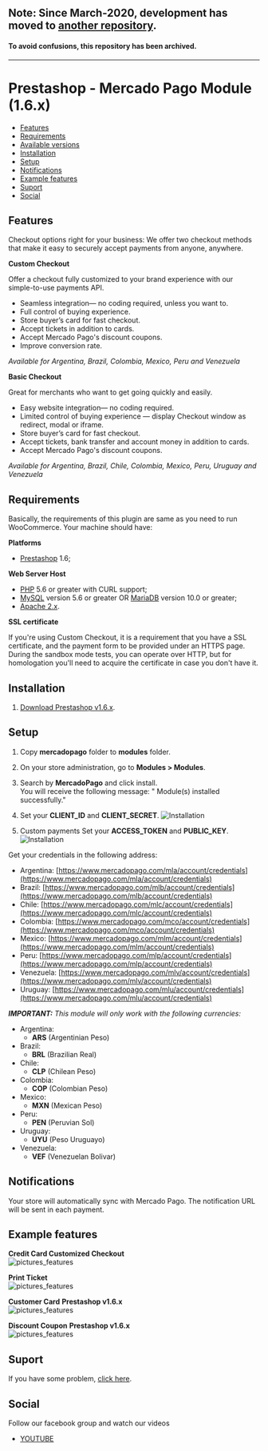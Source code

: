 ## Note: Since March-2020, development has moved to [another repository](https://github.com/mercadopago/cart-prestashop-7). 

#### To avoid confusions, this repository has been archived.

---

<span></span>

# Prestashop - Mercado Pago Module (1.6.x)

* [Features](#features)
* [Requirements](#requirements)
* [Available versions](#available_versions)
* [Installation](#installation)
* [Setup](#setup)
* [Notifications](#notifications)
* [Example features](#pictures_features)
* [Suport](#suport)
* [Social](#social)


<a name="features"></a>
## Features ##

Checkout options right for your business:
We offer two checkout methods that make it easy to securely accept payments from anyone, anywhere.

**Custom Checkout**

Offer a checkout fully customized to your brand experience with our simple-to-use payments API.

* Seamless integration— no coding required, unless you want to.
* Full control of buying experience.
* Store buyer’s card for fast checkout.
* Accept tickets in addition to cards.
* Accept Mercado Pago's discount coupons.
* Improve conversion rate.

*Available for Argentina, Brazil, Colombia, Mexico, Peru and Venezuela*

**Basic Checkout**

Great for merchants who want to get going quickly and easily.

* Easy website integration— no coding required.
* Limited control of buying experience — display Checkout window as redirect, modal or iframe.
* Store buyer’s card for fast checkout.
* Accept tickets, bank transfer and account money in addition to cards.
* Accept Mercado Pago's discount coupons.

*Available for Argentina, Brazil, Chile, Colombia, Mexico, Peru, Uruguay and Venezuela*

<a name="requirements"></a>
## Requirements ##
Basically, the requirements of this plugin are same as you need to run WooCommerce. Your machine should have:

**Platforms**

* <a href="https://www.prestashop.com/en/download">Prestashop</a> 1.6;

**Web Server Host**

* <a href="http://php.net/">PHP</a> 5.6 or greater with CURL support;
* <a href="http://www.mysql.com/">MySQL</a> version 5.6 or greater OR <a href="https://mariadb.org/">MariaDB</a> version 10.0 or greater;
* <a href="https://httpd.apache.org/">Apache 2.x</a>.

**SSL certificate**

If you're using Custom Checkout, it is a requirement that you have a SSL certificate, and the payment form to be provided under an HTTPS page.
During the sandbox mode tests, you can operate over HTTP, but for homologation you'll need to acquire the certificate in case you don't have it.

<a name="installation"></a>
## Installation ##

1. [Download Prestashop v1.6.x](https://www.prestashop.com/es/versiones-para-programadores#previous-version). 

<a name="setup"></a>
## Setup ##

1. Copy **mercadopago** folder to **modules** folder.

2. On your store administration, go to **Modules > Modules**.

3. Search by **MercadoPago** and click install. <br />
You will receive the following message: " Module(s) installed successfully."

4. Set your **CLIENT_ID** and **CLIENT_SECRET**.
![Installation](https://raw.github.com/mercadopago/cart-prestashop-6/master/README.img/Config_Standard.jpg)<br />

5. Custom payments Set your **ACCESS_TOKEN** and **PUBLIC_KEY**.
![Installation](https://raw.github.com/mercadopago/cart-prestashop-6/master/README.img/Config_Custom.jpg)<br />

  Get your credentials in the following address:
  * Argentina: [https://www.mercadopago.com/mla/account/credentials](https://www.mercadopago.com/mla/account/credentials)
  * Brazil: [https://www.mercadopago.com/mlb/account/credentials](https://www.mercadopago.com/mlb/account/credentials)
  * Chile: [https://www.mercadopago.com/mlc/account/credentials](https://www.mercadopago.com/mlc/account/credentials)
  * Colombia: [https://www.mercadopago.com/mco/account/credentials](https://www.mercadopago.com/mco/account/credentials)
  * Mexico: [https://www.mercadopago.com/mlm/account/credentials](https://www.mercadopago.com/mlm/account/credentials)
  * Peru: [https://www.mercadopago.com/mlp/account/credentials](https://www.mercadopago.com/mlp/account/credentials)
  * Venezuela: [https://www.mercadopago.com/mlv/account/credentials](https://www.mercadopago.com/mlv/account/credentials)
  * Uruguay: [https://www.mercadopago.com/mlu/account/credentials](https://www.mercadopago.com/mlu/account/credentials)

***IMPORTANT:*** *This module will only work with the following currencies:*

* Argentina:
  * **ARS** (Argentinian Peso)
* Brazil:
  * **BRL** (Brazilian Real)
* Chile:
  * **CLP** (Chilean Peso)
* Colombia:
  * **COP** (Colombian Peso)
* Mexico:
  * **MXN** (Mexican Peso)
* Peru:
  * **PEN** (Peruvian Sol)
* Uruguay:
  * **UYU** (Peso Uruguayo)
* Venezuela:
  * **VEF** (Venezuelan Bolivar)


<a name="notifications"></a>
## Notifications
Your store will automatically sync with Mercado Pago. The notification URL will be sent in each payment.

<a name="pictures_features"></a>
## Example features

**Credit Card Customized Checkout**
<br/>
![pictures_features](https://raw.github.com/mercadopago/cart-prestashop-6/master/README.img/Checkout.jpg)

**Print Ticket**
<br/>
![pictures_features](https://raw.github.com/mercadopago/cart-prestashop-6/master/README.img/Ticket.jpg)

**Customer Card** <strong>Prestashop v1.6.x</strong>
<br/>
![pictures_features](https://raw.github.com/mercadopago/cart-prestashop-6/master/README.img/CustomerCard.jpg)

**Discount Coupon** <strong>Prestashop v1.6.x</strong>
<br/>
![pictures_features](https://raw.github.com/mercadopago/cart-prestashop-6/master/README.img/Coupon.jpg)


<a name="suport"></a>
## Suport ##

If you have some problem, [click here](https://www.mercadopago.com.br/developers/suporte).


<a name="social"></a>
## Social ##

Follow our facebook group and watch our videos
<ul>
  <li><a href="https://www.youtube.com/playlist?list=PLl8LGzRu2_sXxChIJm1e0xY6dU3Dj_tNi" target="_blank">YOUTUBE</a></li>
</ul>
